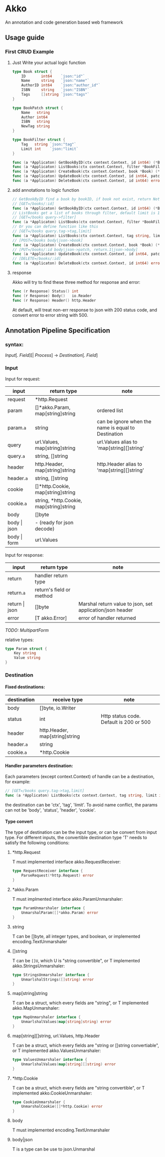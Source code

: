 # Akko

An annotation and code generation based web framework

## Usage guide

### First CRUD Example

1. Just Write your actual logic function

   ```go
   type Book struct {
       ID       int64    `json:"id"`
       Name     string   `json:"name"`
       AuthorID int64    `json:"author_id"`
       ISBN     string   `json:"ISBN"`
       Tags     []string `json:"tags"`
   }

   type BookPatch struct {
       Name   string
       Author int64
       ISBN   string
       NewTag string
   }

   type BookFilter struct {
       Tag   string `json:"tag"`
       Limit int    `json:"limit`
   }

   func (a *Applicaton) GetBookByID(ctx context.Context, id int64) (*Book, error)
   func (a *Applicaton) ListBooks(ctx context.Context, filter *BookFilter) ([]*Book, error)
   func (a *Applicaton) CreateBook(ctx context.Context, book *Book) (*Book, error)
   func (a *Applicaton) UpdateBook(ctx context.Context, id int64, patch *BookPatch) (*Book, error)
   func (a *Applicaton) DeleteBook(ctx context.Context, id int64) error
   ```

1. add annotations to logic function

   ```go
   // GetBookByID find a book by bookID, if book not exist, return NotFound error
   // [GET=/books/:id]
   func (a *Applicaton) GetBookByID(ctx context.Context, id int64) (*Book, error)
   // ListBooks get a list of books through filter, default limit is 10
   // [GET=/books query->filter]
   func (a *Applicaton) ListBooks(ctx context.Context, filter *BookFilter) ([]*Book, error)
   // Or you can define function like this
   // [GET=/books query.tag->tag,limit]
   func (a *Applicaton) ListBooks(ctx context.Context, tag string, limit int) ([]*Book, error)
   // [POST=/books body|json->book]
   func (a *Applicaton) CreateBook(ctx context.Context, book *Book) (*Book, error)
   // [PUT=/books/:id body|json->patch, return.1|json->body]
   func (a *Applicaton) UpdateBook(ctx context.Context, id int64, patch *BookPatch) (*Book, error)
   // [DELETE=/books/:id]
   func (a *Applicaton) DeleteBook(ctx context.Context, id int64) error
   ```

1. response

   Akko will try to find these three method for response and error:

   ```go
   func (r Response) Status() int
   func (r Response) Body()   io.Reader
   func (r Response) Header() http.Header
   ```

   At default, will treat non-err response to json with 200 status code, and convert error to error string with 500.

## Annotation Pipeline Specification

### syntax:

_Input_[. _Field_][| *Process*] -> _Destination_[. _Field_]

### Input

Input for request:

| input        | return type                              | note                                                |
| ------------ | ---------------------------------------- | --------------------------------------------------- |
| request      | \*http.Request                           |                                                     |
| param        | []\*akko.Param, map[string]string        | ordered list                                        |
| param.`a`    | string                                   | can be ignore when the name is equal to Destination |
| query        | url.Values, map[string]string            | url.Values alias to 'map[string][]string'           |
| query.`a`    | string, []string                         |                                                     |
| header       | http.Header, map[string]string           | http.Header alias to 'map[string][]string'          |
| header.`a`   | string, []string                         |                                                     |
| cookie       | []\*http.Cookie, map[string]string       |                                                     |
| cookie.`a`   | string, \*http.Cookie, map[string]string |                                                     |
| body         | []byte                                   |                                                     |
| body \| json | - (ready for json decode)                |                                                     |
| body \| form | url.Values                               |                                                     |

Input for response:

| input          | return type              | note                                                      |
| -------------- | ------------------------ | --------------------------------------------------------- |
| return         | handler return type      |                                                           |
| return.`a`     | return's field or method |                                                           |
| return \| json | []byte                   | Marshal return value to json, set application/json header |
| error          | [T akko.Error]           | error of handler returned                                 |

_TODO: MultipartForm_

relative types:

```go
type Param struct {
    Key string
    Value string
}
```

### Destination

#### Fixed destinations:

| destination | receive type                   | note                                    |
| ----------- | ------------------------------ | --------------------------------------- |
| body        | []byte, io.Writer              |                                         |
| status      | int                            | Http status code. Default is 200 or 500 |
| header      | http.Header, map[string]string |                                         |
| header.`a`  | string                         |                                         |
| cookie.`a`  | \*http.Cookie                  |                                         |

#### Handler parameters destination:

Each parameters (except context.Context) of handle can be a destination, for example:

```go
// [GET=/books query.tag->tag,limit]
func (a *Applicaton) ListBooks(ctx context.Context, tag string, limit int) ([]*Book, error)
```

the destination can be 'ctx', 'tag', 'limit'. To avoid name conflict, the params can not be 'body', 'status', 'header', 'cookie'.

#### Type convert

The type of destination can be the input type, or can be convert from input type. For different inputs, the convertible destination type 'T' needs to satisfy the following conditions:

1. \*http.Request

   T must implemented interface akko.RequestReceiver:

   ```go
   type RequestReceiver interface {
       ParseRequest(*http.Request) error
   }
   ```

1. \*akko.Param

   T must implmented interface akko.ParamUnmarshaler:

   ```go
   type ParamUnmarshaler interface {
       UnmarshalParam([]*akko.Param) error
   }
   ```

1. string

   T can be []byte, all integer types, and boolean, or implemented encoding.TextUnmarshaler

1. []string

   T can be `[]U`, which U is "string convertible", or T implemented akko.StringsUnmarshaler:

   ```go
   type StringsUnmarshaler interface {
       UnmarlshalStrings([]string) error
   }
   ```

1. map[string]string

   T can be a struct, which every fields are "string", or T implemented akko.MapUnmarshaler:

   ```go
   type MapUnmarshaler interface {
       UnmarlshalValues(map[string]string) error
   }

   ```

1. map[string][]string, url.Values, http.Header

   T can be a struct, which every fields are "string or []string convertiable", or T implemented akko.ValuesUnmarshaler:

   ```go
   type ValuesUnmarshaler interface {
       UnmarlshalValues(map[string][]string) error
   }

   ```

1. \*http.Cookie

   T can be a struct, which every fields are "string convertible", or T implemented akko.CookieUnmarshaler:

   ```go
   type CookieUnmarshaler {
       UnmarshalCookie([]*http.Cookie) error
   }
   ```

1. body

   T must implemented encoding.TextUnmarshaler

1. body|json

   T is a type can be use to json.Unmarshal

